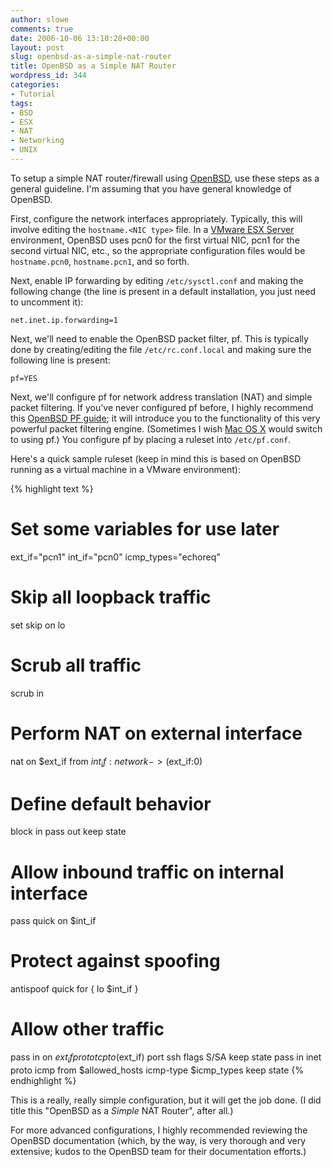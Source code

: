 ```yaml
---
author: slowe
comments: true
date: 2006-10-06 13:10:28+00:00
layout: post
slug: openbsd-as-a-simple-nat-router
title: OpenBSD as a Simple NAT Router
wordpress_id: 344
categories:
- Tutorial
tags:
- BSD
- ESX
- NAT
- Networking
- UNIX
---
```


To setup a simple NAT router/firewall using [OpenBSD](http://www.openbsd.org/), use these steps as a general guideline. I'm assuming that you have general knowledge of OpenBSD.

First, configure the network interfaces appropriately. Typically, this will involve editing the `hostname.<NIC type>` file. In a [VMware ESX Server](http://www.vmware.com/products/vi/esx/) environment, OpenBSD uses pcn0 for the first virtual NIC, pcn1 for the second virtual NIC, etc., so the appropriate configuration files would be `hostname.pcn0`, `hostname.pcn1`, and so forth.

Next, enable IP forwarding by editing `/etc/sysctl.conf` and making the following change (the line is present in a default installation, you just need to uncomment it):

    net.inet.ip.forwarding=1

Next, we'll need to enable the OpenBSD packet filter, pf. This is typically done by creating/editing the file `/etc/rc.conf.local` and making sure the following line is present:

    pf=YES

Next, we'll configure pf for network address translation (NAT) and simple packet filtering. If you've never configured pf before, I highly recommend this [OpenBSD PF guide](http://www.openbsd.org/faq/pf/index.html); it will introduce you to the functionality of this very powerful packet filtering engine. (Sometimes I wish [Mac OS X](http://www.apple.com/macosx/) would switch to using pf.) You configure pf by placing a ruleset into `/etc/pf.conf`.

Here's a quick sample ruleset (keep in mind this is based on OpenBSD running as a virtual machine in a VMware environment):

{% highlight text %}
# Set some variables for use later
ext_if="pcn1"
int_if="pcn0"
icmp_types="echoreq"

# Skip all loopback traffic
set skip on lo

# Scrub all traffic
scrub in

# Perform NAT on external interface
nat on $ext_if from $int_if:network -> ($ext_if:0)

# Define default behavior
block in
pass out keep state

# Allow inbound traffic on internal interface
pass quick on $int_if

# Protect against spoofing
antispoof quick for { lo $int_if }

# Allow other traffic
pass in on $ext_if proto tcp to ($ext_if) port ssh flags S/SA keep state
pass in inet proto icmp from $allowed_hosts icmp-type $icmp_types keep state
{% endhighlight %}

This is a really, really simple configuration, but it will get the job done. (I did title this "OpenBSD as a _Simple_ NAT Router", after all.)

For more advanced configurations, I highly recommended reviewing the OpenBSD documentation (which, by the way, is very thorough and very extensive; kudos to the OpenBSD team for their documentation efforts.)
